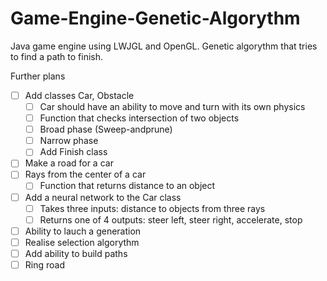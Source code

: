 # Game-Engine-Genetic-Algorythm
Java game engine using LWJGL and OpenGL. Genetic algorythm that tries to find a path to finish.

Further plans
* [ ] Add classes Car, Obstacle
  * [ ] Car should have an ability to move and turn with its own physics
  * [ ] Function that checks intersection of two objects
   * [ ] Broad phase (Sweep-andprune)
   * [ ] Narrow phase 
  * [ ] Add Finish class
* [ ] Make a road for a car 
* [ ] Rays from the center of a car
  * [ ] Function that returns distance to an object
* [ ] Add a neural network to the Car class
  * [ ] Takes three inputs: distance to objects from three rays
  * [ ] Returns one of 4 outputs: steer left, steer right, accelerate, stop
* [ ] Ability to lauch a generation
* [ ] Realise selection algorythm
* [ ] Add ability to build paths
* [ ] Ring road
